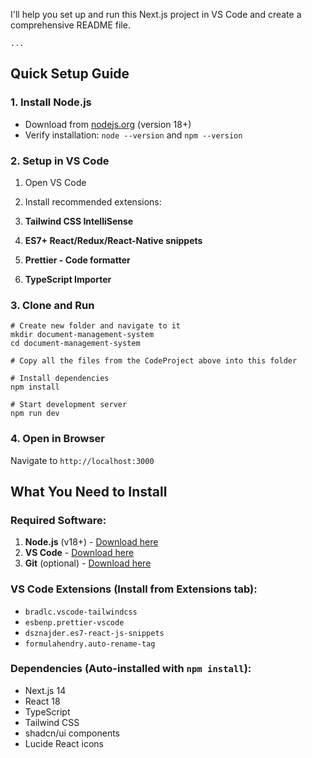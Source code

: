 I'll help you set up and run this Next.js project in VS Code and create a comprehensive README file.

```typescriptreact project="document-management-system"
...
```

## Quick Setup Guide

### 1. **Install Node.js**

- Download from [nodejs.org](https://nodejs.org/) (version 18+)
- Verify installation: `node --version` and `npm --version`


### 2. **Setup in VS Code**

1. Open VS Code
2. Install recommended extensions:

1. **Tailwind CSS IntelliSense**
2. **ES7+ React/Redux/React-Native snippets**
3. **Prettier - Code formatter**
4. **TypeScript Importer**





### 3. **Clone and Run**

```shellscript
# Create new folder and navigate to it
mkdir document-management-system
cd document-management-system

# Copy all the files from the CodeProject above into this folder

# Install dependencies
npm install

# Start development server
npm run dev
```

### 4. **Open in Browser**

Navigate to `http://localhost:3000`

## What You Need to Install

### Required Software:

1. **Node.js** (v18+) - [Download here](https://nodejs.org/)
2. **VS Code** - [Download here](https://code.visualstudio.com/)
3. **Git** (optional) - [Download here](https://git-scm.com/)


### VS Code Extensions (Install from Extensions tab):

- `bradlc.vscode-tailwindcss`
- `esbenp.prettier-vscode`
- `dsznajder.es7-react-js-snippets`
- `formulahendry.auto-rename-tag`


### Dependencies (Auto-installed with `npm install`):

- Next.js 14
- React 18
- TypeScript
- Tailwind CSS
- shadcn/ui components
- Lucide React icons
